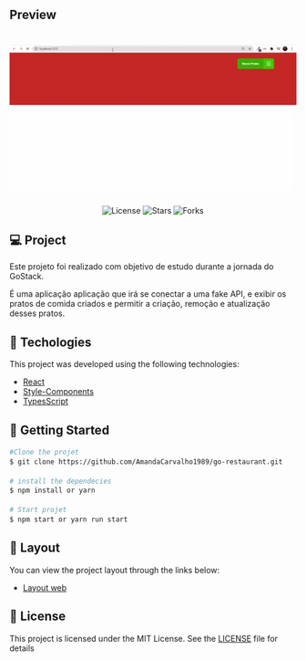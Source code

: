 


## Preview

<h1 align="center">
  <img alt="GoRestaurant" title="#GoRestaurant" src="./src/assets/gorestaurant-video.gif" />
</h1>

 <p align="center">
  <img  src="https://img.shields.io/static/v1?label=license&message=MIT&color=5965E0&labelColor=121214" alt="License">

  <img src="https://img.shields.io/github/stars/amandacarvalho1989/jobs-calc?label=stars&message=MIT&color=5965E0&labelColor=121214" alt="Stars">
  
   <img src="https://img.shields.io/github/forks/amandacarvalho1989/jobs-calc?label=forks&message=MIT&color=5965E0&labelColor=121214" alt="Forks"> 
</p>

## 💻 Project

Este projeto foi realizado com objetivo de estudo durante a jornada do GoStack.
<br />

É uma aplicação aplicação que irá se conectar a uma fake API, e exibir os pratos de comida criados e permitir a criação, remoção e atualização desses pratos.
<br />

## 🧬 Techologies

This project was developed using the following technologies:
 
- [React](https://pt-br.reactjs.org/)
- [Style-Components](https://styled-components.com/)
- [TypesScript](https://www.typescriptlang.org/)


## 🚀 Getting Started 

```bash
#Clone the projet
$ git clone https://github.com/AmandaCarvalho1989/go-restaurant.git

# install the dependecies 
$ npm install or yarn  
 
# Start projet
$ npm start or yarn run start
```

## 🎨 Layout 

You can view the project layout through the links below:

- [Layout web](https://www.figma.com/file/1lK6AVCPybtWeBLCH8B08N/GoRestaurant)

## 📝 License

This project is licensed under the MIT License. See the [LICENSE](https://github.com/AmandaCarvalho1989/go-restaurant/blob/main/LICENSE.md) file for details


